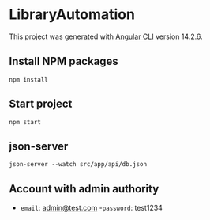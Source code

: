 # LibraryAutomation

This project was generated with [Angular CLI](https://github.com/angular/angular-cli) version 14.2.6.



## Install NPM packages

`npm install`

## Start project
`npm start`

## json-server

`json-server --watch src/app/api/db.json`

## Account with admin authority
- `email`: admin@test.com 
 -`password`: test1234
